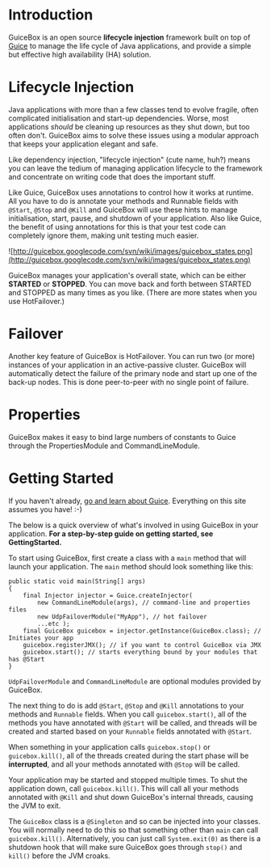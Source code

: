 # Introduction #

GuiceBox is an open source **lifecycle injection** framework built on top of [Guice](http://code.google.com/p/google-guice) to manage the life cycle of Java applications, and provide a simple but effective high availability (HA) solution.

# Lifecycle Injection #

Java applications with more than a few classes tend to evolve fragile, often complicated initialisation and start-up dependencies. Worse, most applications _should_ be cleaning up resources as they shut down, but too often don't. GuiceBox aims to solve these issues using a modular approach that keeps your application elegant and safe.

Like dependency injection, "lifecycle injection" (cute name, huh?) means you can leave the tedium of managing application lifecycle to the framework and concentrate on writing code that does the important stuff.

Like Guice, GuiceBox uses annotations to control how it works at runtime. All you have to do is annotate your methods and Runnable fields with `@Start`, `@Stop` and `@Kill` and GuiceBox will use these hints to manage initialisation, start, pause, and shutdown of your application. Also like Guice, the benefit of using annotations for this is that your test code can completely ignore them, making unit testing much easier.

![http://guicebox.googlecode.com/svn/wiki/images/guicebox_states.png](http://guicebox.googlecode.com/svn/wiki/images/guicebox_states.png)

GuiceBox manages your application's overall state, which can be either **STARTED** or **STOPPED**. You can move back and forth between STARTED and STOPPED as many times as you like. (There are more states when you use HotFailover.)

# Failover #

Another key feature of GuiceBox is HotFailover. You can run two (or more) instances of your application in an active-passive cluster. GuiceBox will automatically detect the failure of the primary node and start up one of the back-up nodes. This is done peer-to-peer with no single point of failure.

# Properties #

GuiceBox makes it easy to bind large numbers of constants to Guice through the PropertiesModule and CommandLineModule.

# Getting Started #

If you haven't already, [go and learn about Guice](http://code.google.com/p/google-guice). Everything on this site assumes you have! :-)

The below is a quick overview of what's involved in using GuiceBox in your application. **For a step-by-step guide on getting started, see GettingStarted.**

To start using GuiceBox, first create a class with a `main` method that will launch your application. The `main` method should look something like this:
```
public static void main(String[] args)
{
    final Injector injector = Guice.createInjector(
        new CommandLineModule(args), // command-line and properties files
        new UdpFailoverModule("MyApp"), // hot failover
        ...etc );
    final GuiceBox guicebox = injector.getInstance(GuiceBox.class); // Initiates your app
    guicebox.registerJMX(); // if you want to control GuiceBox via JMX
    guicebox.start(); // starts everything bound by your modules that has @Start
}
```
`UdpFailoverModule` and `CommandLineModule` are optional modules provided by GuiceBox.

The next thing to do is add `@Start`, `@Stop` and `@Kill` annotations to your methods and `Runnable` fields. When you call `guicebox.start()`, all of the methods you have annotated with `@Start` will be called, and threads will be created and started based on your `Runnable` fields annotated with `@Start`.

When something in your application calls `guicebox.stop()` or `guicebox.kill()`, all of the threads created during the start phase will be **interrupted**, and all your methods annotated with `@Stop` will be called.

Your application may be started and stopped multiple times. To shut the application down, call `guicebox.kill()`. This will call all your methods annotated with `@Kill` and shut down GuiceBox's internal threads, causing the JVM to exit.

The `GuiceBox` class is a `@Singleton` and so can be injected into your classes. You will normally need to do this so that something other than `main` can call `guicebox.kill()`. Alternatively, you can just call `System.exit(0)` as there is a shutdown hook that will make sure GuiceBox goes through `stop()` and `kill()` before the JVM croaks.